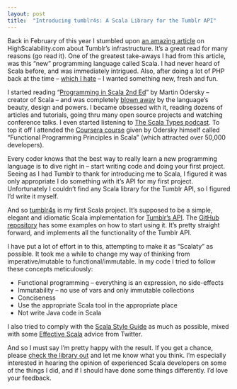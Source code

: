 ```yaml
---
layout: post
title:  "Introducing tumblr4s: A Scala Library for the Tumblr API"
---
```


Back in February of this year I stumbled upon [an amazing article](/2012/02/tumblr-architecture) on HighScalability.com about Tumblr’s infrastructure. It’s a great read for many reasons (go read it). One of the greatest take-aways I had from this article, was this “new” programming language called Scala. I had never heard of Scala before, and was immediately intrigued. Also, after doing a lot of PHP back at the time – [which I hate](/2012/07/php-a-fractal-of-bad-design) – I wanted something new, fresh and fun.

I started reading “[Programming in Scala 2nd Ed](http://www.artima.com/shop/programming_in_scala_2ed)” by Martin Odersky – creator of Scala – and was completely [blown away](https://twitter.com/orrsella/statuses/206046022160490496) by the language’s beauty, design and powers. I became obsessed with it, reading dozens of articles and tutorials, going thru many open source projects and watching conference talks. I even started listening to [The Scala Types podcast](http://scalatypes.com). To top it off I attended the [Coursera course](https://class.coursera.org/progfun-2012-001) given by Odersky himself called “Functional Programming Principles in Scala” (which attracted over 50,000 developers).

Every coder knows that the best way to really learn a new programming language is to dive right in – start writing code and doing your first project. Seeing as I had Tumblr to thank for introducing me to Scala, I figured it was only appropriate I do something with it’s API for my first project. Unfortunately I couldn’t find any Scala library for the Tumblr API, so I figured I’d write it myself.

And so [tumblr4s](https://github.com/orrsella/tumblr4s) is my first Scala project. It’s supposed to be a simple, elegant and idiomatic Scala implementation for [Tumblr’s API](http://www.tumblr.com/docs/en/api/v2). The [GitHub repository](https://github.com/orrsella/tumblr4s/blob/master/README.md) has some examples on how to start using it. It’s pretty straight forward, and implements all the functionality of the Tumblr API.

I have put a lot of effort in to this, attempting to make it as “Scalaty” as possible. It took me a while to change my way of thinking from imperative/mutable to functional/immutable. In my code I tried to follow these concepts meticulously:

* Functional programming – everything is an expression, no side-effects
* Immutability – no use of vars and only immutable collections
* Conciseness
* Use the appropriate Scala tool in the appropriate place
* Not write Java code in Scala

I also tried to comply with the [Scala Style Guide](http://docs.scala-lang.org/style) as much as possible, mixed with some [Effective Scala](http://twitter.github.com/effectivescala) advice from Twitter.

And so I must say I’m pretty happy with the result. If you get a chance, please [check the library out](https://github.com/orrsella/tumblr4s) and let me know what you think. I’m especially interested in hearing the opinion of experienced Scala developers on some of the things I did, and if I should have done some things differently. I’d love your feedback.
